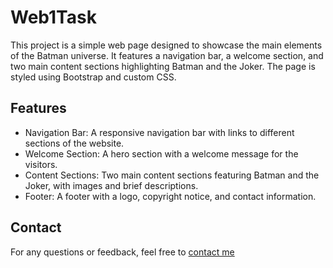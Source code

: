 # Web1Task
This project is a simple web page designed to showcase the main elements of the Batman universe. It features a navigation bar, a welcome section, and two main content sections highlighting Batman and the Joker. The page is styled using Bootstrap and custom CSS.

## Features

- Navigation Bar: A responsive navigation bar with links to different sections of the website.
- Welcome Section: A hero section with a welcome message for the visitors.
- Content Sections: Two main content sections featuring Batman and the Joker, with images and brief descriptions.
- Footer: A footer with a logo, copyright notice, and contact information.

## Contact 

For any questions or feedback, feel free to [contact me](mailto:saedghazal@gmail.com)